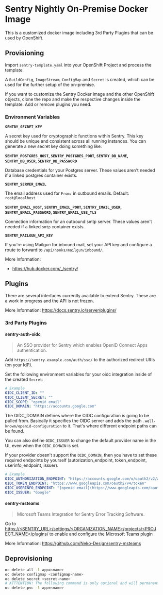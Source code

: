 # Sentry Nightly On-Premise Docker Image

This is a customized docker image including 3rd Party Plugins that can be used by OpenShift.

## Provisioning

Import `sentry-template.yaml` into your OpenShift Project and process the template.

A `BuildConfig`, `ImageStream`, `ConfigMap` and `Secret` is created, which can be used for the further setup of the on-premise.

If you want to customize the Sentry Docker image and the other OpenShift objects, clone the repo and make the respective changes inside the template. Add or remove plugins you need.

### Environment Variables

**`SENTRY_SECRET_KEY`**

A secret key used for cryptographic functions within Sentry. This key should be unique and consistent across all running instances. You can generate a new secret key doing something like:

**`SENTRY_POSTGRES_HOST`, `SENTRY_POSTGRES_PORT`, `SENTRY_DB_NAME`, `SENTRY_DB_USER`, `SENTRY_DB_PASSWORD`**

Database credentials for your Postgres server. These values aren't needed if a linked postgres container exists.

**`SENTRY_SERVER_EMAIL`**

The email address used for `From:` in outbound emails. Default: `root@localhost`

**`SENTRY_EMAIL_HOST`, `SENTRY_EMAIL_PORT`, `SENTRY_EMAIL_USER`, `SENTRY_EMAIL_PASSWORD`, `SENTRY_EMAIL_USE_TLS`**

Connection information for an outbound smtp server. These values aren't needed if a linked `smtp` container exists.

**`SENTRY_MAILGUN_API_KEY`**

If you're using Mailgun for inbound mail, set your API key and configure a route to forward to `/api/hooks/mailgun/inbound/`.

More Information:

- https://hub.docker.com/_/sentry/

## Plugins

There are several interfaces currently available to extend Sentry. These are a work in progress and the API is not frozen.

More Information: https://docs.sentry.io/server/plugins/

### 3rd Party Plugins

#### sentry-auth-oidc

> An SSO provider for Sentry which enables OpenID Connect Apps authentication.

Add `https://sentry.example.com/auth/sso/` to the authorized redirect URIs (on your IdP).

Set the following environment variables for your oidc integration inside of the created `Secret`:

```yaml
# Example
OIDC_CLIENT_ID: ""
OIDC_CLIENT_SECRET: ""
OIDC_SCOPE: "openid email"
OIDC_DOMAIN: "https://accounts.google.com"
```

The OIDC_DOMAIN defines where the OIDC configuration is going to be pulled from. Basically it specifies the OIDC server and adds the path `.well-known/openid-configuration` to it. That's where different endpoint paths can be found.

You can also define `OIDC_ISSUER` to change the default provider name in the UI, even when the `OIDC_DOMAIN` is set.

If your provider doesn't support the `OIDC_DOMAIN`, then you have to set these required endpoints by yourself (autorization_endpoint, token_endpoint, userinfo_endpoint, issuer).

```yaml
# Example
OIDC_AUTHORIZATION_ENDPOINT: "https://accounts.google.com/o/oauth2/v2/auth"
OIDC_TOKEN_ENDPOINT: "https://www.googleapis.com/oauth2/v4/token"
OIDC_USERINFO_ENDPOINT: "[openid email](https://www.googleapis.com/oauth2/v3/userinfo)"
OIDC_ISSUER: "Google"
```

#### sentry-msteams

> Microsoft Teams Integration for Sentry Error Tracking Software.

Go to [https://<SENTRY_URL>/settings/<ORGANIZATION_NAME>/projects/<PROJECT_NAME>/plugins/](https://<SENTRY_URL>/settings/<ORGANIZATION_NAME>/projects/<PROJECT_NAME>/plugins/) to enable and configure the Microsoft Teams plugin

More Information: https://github.com/Neko-Design/sentry-msteams

## Deprovisioning

```bash
oc delete all -l app=<name>
oc delete configmap <configmap-name>
oc delete secret <secret-name>
# ATTTENTION! The following command is only optional and will permanently delete all of your data.
oc delete pvc -l app=<name>
```
